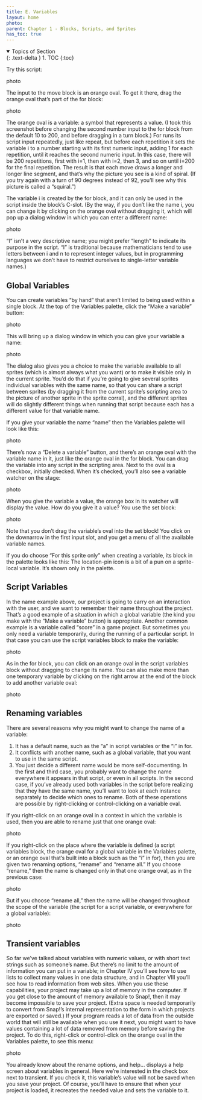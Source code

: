 ```yaml
---
title: E. Variables
layout: home
photo: 
parent: Chapter 1 - Blocks, Scripts, and Sprites
has_toc: true
---
```

<details open markdown="block">
  <summary>
    Topics of Section
  </summary>
  {: .text-delta }
1. TOC
{:toc}
</details>

Try this script:

photo

The input to the move block is an orange oval. To get it there, drag the orange oval that’s part of the for block:

photo

The orange oval is a variable: a symbol that represents a value. (I took this screenshot before changing the second number input to the for block from the default 10 to 200, and before dragging in a turn block.) For runs its script input repeatedly, just like repeat, but before each repetition it sets the variable i to a number starting with its first numeric input, adding 1 for each repetition, until it reaches the second numeric input. In this case, there will be 200 repetitions, first with i=1, then with i=2, then 3, and so on until i=200 for the final repetition. The result is that each move draws a longer and longer line segment, and that’s why the picture you see is a kind of spiral. (If you try again with a turn of 90 degrees instead of 92, you’ll see why this picture is called a “squiral.”)

The variable i is created by the for block, and it can only be used in the script inside the block’s C-slot. (By the way, if you don’t like the name i, you can change it by clicking on the orange oval without dragging it, which will pop up a dialog window in which you can enter a different name:

photo

“I” isn’t a very descriptive name; you might prefer “length” to indicate its purpose in the script. “I” is traditional because mathematicians tend to use letters between i and n to represent integer values, but in programming languages we don’t have to restrict ourselves to single-letter variable names.)

## Global Variables
You can create variables “by hand” that aren’t limited to being used within a single block. At the top of the Variables palette, click the “Make a variable” button:

photo

This will bring up a dialog window in which you can give your variable a name:

photo

The dialog also gives you a choice to make the variable available to all sprites (which is almost always what you want) or to make it visible only in the current sprite. You’d do that if you’re going to give several sprites individual variables with the same name, so that you can share a script between sprites (by dragging it from the current sprite’s scripting area to the picture of another sprite in the sprite corral), and the different sprites will do slightly different things when running that script because each has a different value for that variable name.

If you give your variable the name “name” then the Variables palette will look like this:

photo

There’s now a “Delete a variable” button, and there’s an orange oval with the variable name in it, just like the orange oval in the for block. You can drag the variable into any script in the scripting area. Next to the oval is a checkbox, initially checked. When it’s checked, you’ll also see a variable watcher on the stage:

photo

When you give the variable a value, the orange box in its watcher will display the value.
How do you give it a value? You use the set block:

photo

Note that you don’t drag the variable’s oval into the set block! You click on the downarrow in the first input slot, and you get a menu of all the available variable names.

If you do choose “For this sprite only” when creating a variable, its block in the palette looks like this:
The location-pin icon is a bit of a pun on a sprite-local variable. It’s shown only in the palette.

## Script Variables
In the name example above, our project is going to carry on an interaction with the user, and we want to
remember their name throughout the project. That’s a good example of a situation in which a global variable (the kind you make with the “Make a variable” button) is appropriate. Another common example is a variable called “score” in a game project. But sometimes you only need a variable temporarily, during the running of a particular script. In that case you can use the script variables block to make the variable:

photo

As in the for block, you can click on an orange oval in the script variables block without dragging to change its name. You can also make more than one temporary variable by clicking on the right arrow at the end of the block to add another variable oval:

photo

## Renaming variables
There are several reasons why you might want to change the name of a variable:
1. It has a default name, such as the “a” in script variables or the “i” in for.
2. It conflicts with another name, such as a global variable, that you want to use in the same script.
3. You just decide a different name would be more self-documenting.
In the first and third case, you probably want to change the name everywhere it appears in that script, or even in all scripts. In the second case, if you’ve already used both variables in the script before realizing that they have the same name, you’ll want to look at each instance separately to decide which ones to rename. Both of these operations are possible by right-clicking or control-clicking on a variable oval.

If you right-click on an orange oval in a context in which the variable is used, then you are able to rename just that one orange oval:

photo

If you right-click on the place where the variable is defined (a script variables block, the orange oval for a global variable in the Variables palette, or an orange oval that’s built into a block such as the “i” in for), then you are given two renaming options, “rename” and “rename all.” If you choose “rename,” then the name is changed only in that one orange oval, as in the previous case:

photo

But if you choose “rename all,” then the name will be changed throughout the scope of the variable (the script for a script variable, or everywhere for a global variable):

photo

## Transient variables
So far we’ve talked about variables with numeric values, or with short text strings such as someone’s name. But there’s no limit to the amount of information you can put in a variable; in Chapter IV you’ll see how to use lists to collect many values in one data structure, and in Chapter VIII you’ll see how to read information from web sites. When you use these capabilities, your project may take up a lot of memory in the computer. If you get close to the amount of memory available to Snap!, then it may become impossible to save your project. (Extra space is needed temporarily to convert from Snap!’s internal representation to the form in which projects are exported or saved.) If your program reads a lot of data from the outside world that will still be available when you use it next, you might want to have values containing a lot of data removed from memory before saving the project. To do this, right-click or control-click on the orange oval in the Variables palette, to see this menu:

photo

You already know about the rename options, and help… displays a help screen about variables in general.
Here we’re interested in the check box next to transient. If you check it, this variable’s value will not be saved when you save your project. Of course, you’ll have to ensure that when your project is loaded, it recreates the needed value and sets the variable to it.

